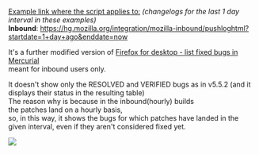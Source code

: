 <u>Example link where the script applies to:</u> *(changelogs for the last 1 day interval in these examples)*  
**Inbound**: https://hg.mozilla.org/integration/mozilla-inbound/pushloghtml?startdate=1+day+ago&enddate=now  
  
It's a further modified version of [Firefox for desktop - list fixed bugs in Mercurial](https://greasyfork.org/en/scripts/13169-firefox-for-desktop-list-fixed-bugs-in-mercurial)  
meant for inbound users only.  
  
It doesn't show only the RESOLVED and VERIFIED bugs as in v5.5.2 (and it displays their status in the resulting table)  
The reason why is because in the inbound(hourly) builds  
the patches land on a hourly basis,  
so, in this way, it shows the bugs for which patches have landed in the given interval, even if they aren't considered fixed yet.  
  
  
[![](https://i.imgur.com/SbqOUemh.jpg)](https://i.imgur.com/SbqOUem.jpg)  
